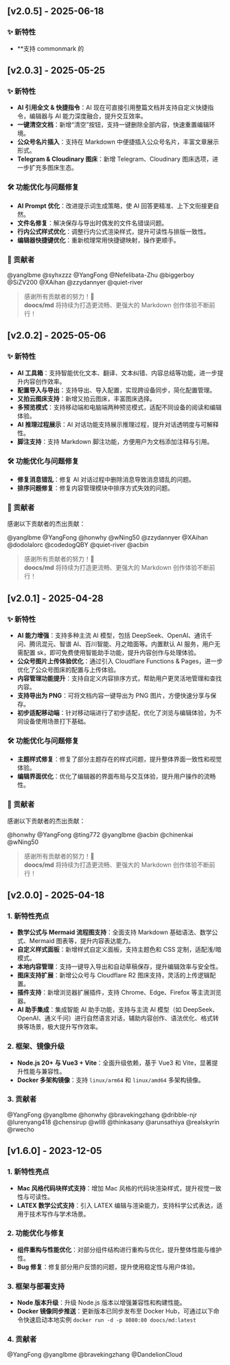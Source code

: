 ## [v2.0.5] - 2025-06-18

### ✨ 新特性

- **支持 commonmark 的



## [v2.0.3] - 2025-05-25

### ✨ 新特性

- **AI 引用全文 & 快捷指令**：AI 现在可直接引用整篇文档并支持自定义快捷指令，编辑器与 AI 能力深度融合，提升交互效率。  
- **一键清空文档**：新增“清空”按钮，支持一键删除全部内容，快速重置编辑环境。  
- **公众号名片插入**：支持在 Markdown 中便捷插入公众号名片，丰富文章展示形式。  
- **Telegram & Cloudinary 图床**：新增 Telegram、Cloudinary 图床选项，进一步扩充多图床生态。  

### 🛠 功能优化与问题修复

- **AI Prompt 优化**：改进提示词生成策略，使 AI 回答更精准、上下文衔接更自然。  
- **文件名修复**：解决保存与导出时偶发的文件名错误问题。  
- **行内公式样式优化**：调整行内公式渲染样式，提升可读性与排版一致性。  
- **编辑器快捷键优化**：重新梳理常用快捷键映射，操作更顺手。  

### 👏 贡献者

@yanglbme @syhxzzz @YangFong @Nefelibata-Zhu @biggerboy @SiZV200 @XAihan @zzydannyer @quiet-river  

> 感谢所有贡献者的努力！🚀  
> **doocs/md** 将持续为打造更流畅、更强大的 Markdown 创作体验不断前行！

## [v2.0.2] - 2025-05-06

### ✨ 新特性

- **AI 工具箱**：支持智能优化文本、翻译、文本纠错、内容总结等功能，进一步提升内容创作效率。  
- **配置导入与导出**：支持导出、导入配置，实现跨设备同步，简化配置管理。
- **又拍云图床支持**：新增又拍云图床，丰富图床选择。  
- **多预览模式**：支持移动端和电脑端两种预览模式，适配不同设备的阅读和编辑体验。  
- **AI 推理过程展示**：AI 对话功能支持展示推理过程，提升对话透明度与可解释性。
- **脚注支持**：支持 Markdown 脚注功能，方便用户为文档添加注释与引用。

### 🛠 功能优化与问题修复

- **修复消息错乱**：修复 AI 对话过程中删除消息导致消息错乱的问题。  
- **排序问题修复**：修复内容管理模块中排序方式失效的问题。  

### 👏 贡献者

感谢以下贡献者的杰出贡献：

@yanglbme @YangFong @honwhy @wNing50 @zzydannyer @XAihan @dodolalorc @codedogQBY @quiet-river @acbin

> 感谢所有贡献者的努力！🚀  
> **doocs/md** 将持续为打造更流畅、更强大的 Markdown 创作体验不断前行！


## [v2.0.1] - 2025-04-28

### ✨ 新特性

- **AI 能力增强**：支持多种主流 AI 模型，包括 DeepSeek、OpenAI、通讯千问、腾讯混元、智谱 AI、百川智能、月之暗面等。内置默认 AI 服务，用户无需配置 sk，即可免费使用智能助手功能，提升内容创作与处理体验。
- **公众号图片上传体验优化**：通过引入 Cloudflare Functions & Pages，进一步优化了公众号图床的配置与上传体验。
- **内容管理功能提升**：支持自定义内容排序方式，帮助用户更灵活地管理和查找内容。
- **支持导出为 PNG**：可将文档内容一键导出为 PNG 图片，方便快速分享与保存。
- **初步适配移动端**：针对移动端进行了初步适配，优化了浏览与编辑体验，为不同设备使用场景打下基础。

### 🛠 功能优化与问题修复

- **主题样式修复**：修复了部分主题存在的样式问题，提升整体界面一致性和视觉体验。
- **编辑界面优化**：优化了编辑器的界面布局与交互体验，提升用户操作的流畅性。

### 👏 贡献者

感谢以下贡献者的杰出贡献：

@honwhy @YangFong @ting772 @yanglbme @acbin @chinenkai @wNing50

> 感谢所有贡献者的努力！🚀  
> **doocs/md** 将持续为打造更流畅、更强大的 Markdown 创作体验不断前行！

## [v2.0.0] - 2025-04-18

### 1. 新特性亮点

- **数学公式与 Mermaid 流程图支持**：全面支持 Markdown 基础语法、数学公式、Mermaid 图表等，提升内容表达能力。
- **自定义样式面板**：新增样式自定义面板，支持主题色和 CSS 定制，适配浅/暗模式。
- **本地内容管理**：支持一键导入导出和自动草稿保存，提升编辑效率与安全性。
- **图床支持扩展**：新增公众号与 Cloudflare R2 图床支持，灵活的上传逻辑配置。
- **插件支持**：新增浏览器扩展插件，支持 Chrome、Edge、Firefox 等主流浏览器。
- **AI 助手集成**：集成智能 AI 助手功能，支持与主流 AI 模型（如 DeepSeek、OpenAI、通义千问）进行自然语言对话，辅助内容创作、语法优化、格式转换等场景，极大提升写作效率。

### 2. 框架、镜像升级

- **Node.js 20+ 与 Vue3 + Vite**：全面升级依赖，基于 Vue3 和 Vite，显著提升性能与兼容性。
- **Docker 多架构镜像**：支持 `linux/arm64` 和 `linux/amd64` 多架构镜像。

### 3. 贡献者

@YangFong @yanglbme @honwhy @bravekingzhang @dribble-njr @lurenyang418 @chensirup @wll8 @thinkasany @arunsathiya @realskyrin @rwecho

## [v1.6.0] - 2023-12-05

### 1. 新特性亮点

- **Mac 风格代码块样式支持**：增加 Mac 风格的代码块渲染样式，提升视觉一致性与可读性。
- **LATEX 数学公式支持**：引入 LATEX 编辑与渲染能力，支持科学公式表达，适用于技术写作与学术场景。

### 2. 功能优化与修复

- **组件重构与性能优化**：对部分组件结构进行重构与优化，提升整体性能与维护性。
- **Bug 修复**：修复部分用户反馈的问题，提升使用稳定性与用户体验。

### 3. 框架与部署支持

- **Node 版本升级**：升级 Node.js 版本以增强兼容性和构建性能。
- **Docker 镜像同步推送**：更新版本已同步发布至 Docker Hub，可通过以下命令快速启动本地实例 `docker run -d -p 8080:80 doocs/md:latest`

### 4. 贡献者

@YangFong @yanglbme @bravekingzhang @DandelionCloud
